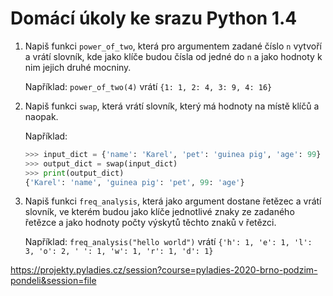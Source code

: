 # Domácí úkoly ke srazu Python 1.4

1. Napiš funkci `power_of_two`, která pro argumentem zadané číslo `n` 
vytvoří a vrátí slovník, kde jako klíče budou čísla od jedné do `n` 
a jako hodnoty k nim jejich druhé mocniny.

    Například: `power_of_two(4)` vrátí `{1: 1, 2: 4, 3: 9, 4: 16}`

1. Napiš funkci `swap`, která vrátí slovník, který má hodnoty na místě klíčů a naopak.

    Například:
    ```python
    >>> input_dict = {'name': 'Karel', 'pet': 'guinea pig', 'age': 99}
    >>> output_dict = swap(input_dict)
    >>> print(output_dict)
    {'Karel': 'name', 'guinea pig': 'pet', 99: 'age'}
    ```

1. Napiš funkci `freq_analysis`, která jako argument dostane řetězec 
a vrátí slovník, ve kterém budou jako klíče jednotlivé znaky ze 
zadaného řetězce a jako hodnoty počty výskytů těchto znaků v řetězci. 

    Například: `freq_analysis("hello world")` vrátí
    `{'h': 1, 'e': 1, 'l': 3, 'o': 2, ' ': 1, 'w': 1, 'r': 1, 'd': 1}`



https://projekty.pyladies.cz/session?course=pyladies-2020-brno-podzim-pondeli&session=file
